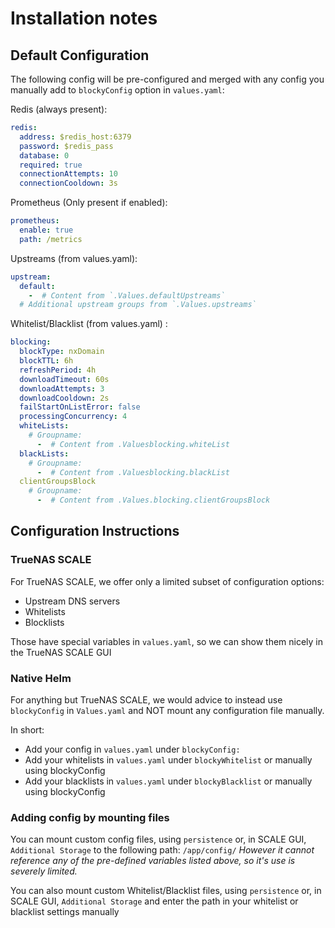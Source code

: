 # Installation notes

## Default Configuration

The following config will be pre-configured and merged with any config you manually add to `blockyConfig` option in `values.yaml`:

Redis (always present):

```yaml
redis:
  address: $redis_host:6379
  password: $redis_pass
  database: 0
  required: true
  connectionAttempts: 10
  connectionCooldown: 3s
```

Prometheus (Only present if enabled):

```yaml
prometheus:
  enable: true
  path: /metrics
```

Upstreams (from values.yaml):

```yaml
upstream:
  default:
    -  # Content from `.Values.defaultUpstreams`
  # Additional upstream groups from `.Values.upstreams`
```

Whitelist/Blacklist (from values.yaml) :

```yaml
blocking:
  blockType: nxDomain
  blockTTL: 6h
  refreshPeriod: 4h
  downloadTimeout: 60s
  downloadAttempts: 3
  downloadCooldown: 2s
  failStartOnListError: false
  processingConcurrency: 4
  whiteLists:
    # Groupname:
      -  # Content from .Valuesblocking.whiteList
  blackLists:
    # Groupname:
      -  # Content from .Valuesblocking.blackList
  clientGroupsBlock
    # Groupname:
      -  # Content from .Values.blocking.clientGroupsBlock
```

## Configuration Instructions

### TrueNAS SCALE

For TrueNAS SCALE, we offer only a limited subset of configuration options:

- Upstream DNS servers
- Whitelists
- Blocklists

Those have special variables in `values.yaml`, so we can show them nicely in the TrueNAS SCALE GUI

### Native Helm

For anything but TrueNAS SCALE, we would advice to instead use `blockyConfig` in `Values.yaml` and NOT mount any configuration file manually.

In short:

- Add your config in `values.yaml` under `blockyConfig:`
- Add your whitelists in `values.yaml` under `blockyWhitelist` or manually using blockyConfig
- Add your blacklists in `values.yaml` under `blockyBlacklist` or manually using blockyConfig

### Adding config by mounting files

You can mount custom config files, using `persistence` or, in SCALE GUI, `Additional Storage` to the following path:
`/app/config/`
_However it cannot reference any of the pre-defined variables listed above, so it's use is severely limited._

You can also mount custom Whitelist/Blacklist files, using `persistence` or, in SCALE GUI, `Additional Storage` and enter the path in your whitelist or blacklist settings manually

